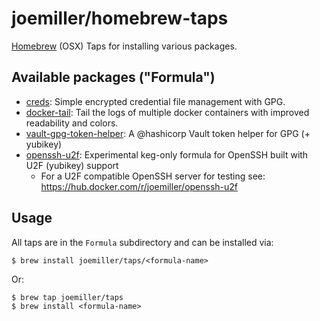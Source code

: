 joemiller/homebrew-taps
=======================

[Homebrew](http://brew.sh) (OSX) Taps for installing various packages.


Available packages ("Formula")
------------------------------

- [creds](https://github.com/joemiller/creds): Simple encrypted credential file management with GPG.
- [docker-tail](https://github.com/joemiller/docker-tail): Tail the logs of multiple docker containers
  with improved readability and colors.
- [vault-gpg-token-helper](https://github.com/joemiller/vault-gpg-token-helper): A @hashicorp Vault token helper for GPG (+ yubikey)
- [openssh-u2f](https://marc.info/?l=openssh-unix-dev&m=157259802529972&w=2): Experimental keg-only formula for OpenSSH built with U2F (yubikey) support
  - For a U2F compatible OpenSSH server for testing see: https://hub.docker.com/r/joemiller/openssh-u2f

Usage
-----

All taps are in the `Formula` subdirectory and can be installed via:

```
$ brew install joemiller/taps/<formula-name>
```

Or:

```
$ brew tap joemiller/taps
$ brew install <formula-name>
```
